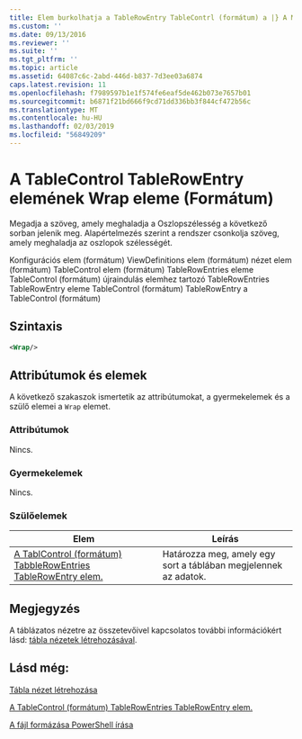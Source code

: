 ```yaml
---
title: Elem burkolhatja a TableRowEntry TableContrl (formátum) a |} A Microsoft Docs
ms.custom: ''
ms.date: 09/13/2016
ms.reviewer: ''
ms.suite: ''
ms.tgt_pltfrm: ''
ms.topic: article
ms.assetid: 64087c6c-2abd-446d-b837-7d3ee03a6874
caps.latest.revision: 11
ms.openlocfilehash: f7989597b1e1f574fe6eaf5de462b073e7657b01
ms.sourcegitcommit: b6871f21bd666f9cd71dd336bb3f844cf472b56c
ms.translationtype: MT
ms.contentlocale: hu-HU
ms.lasthandoff: 02/03/2019
ms.locfileid: "56849209"
---
```

# <a name="wrap-element-for-tablerowentry-for-tablecontrl--format"></a>A TableControl TableRowEntry elemének Wrap eleme (Formátum)

Megadja a szöveg, amely meghaladja a Oszlopszélesség a következő sorban jelenik meg. Alapértelmezés szerint a rendszer csonkolja szöveg, amely meghaladja az oszlopok szélességét.

Konfigurációs elem (formátum) ViewDefinitions elem (formátum) nézet elem (formátum) TableControl elem (formátum) TableRowEntries eleme TableControl (formátum) újraindulás elemhez tartozó TableRowEntries TableRowEntry eleme TableControl (formátum) TableRowEntry a TableControl (formátum)

## <a name="syntax"></a>Szintaxis

```xml
<Wrap/>
```

## <a name="attributes-and-elements"></a>Attribútumok és elemek

A következő szakaszok ismertetik az attribútumokat, a gyermekelemek és a szülő elemei a `Wrap` elemet.

### <a name="attributes"></a>Attribútumok

Nincs.

### <a name="child-elements"></a>Gyermekelemek

Nincs.

### <a name="parent-elements"></a>Szülőelemek

|Elem|Leírás|
|-------------|-----------------|
|[A TablControl (formátum) TabbleRowEntries TableRowEntry elem.](./tablerowentry-element-for-tablerowentroes-for-tablecontrol-format.md)|Határozza meg, amely egy sort a táblában megjelennek az adatok.|

## <a name="remarks"></a>Megjegyzés

A táblázatos nézetre az összetevőivel kapcsolatos további információkért lásd: [tábla nézetek létrehozásával](./creating-a-table-view.md).

## <a name="see-also"></a>Lásd még:

[Tábla nézet létrehozása](./creating-a-table-view.md)

[A TableControl (formátum) TableRowEntries TableRowEntry elem.](./tablerowentry-element-for-tablerowentroes-for-tablecontrol-format.md)

[A fájl formázása PowerShell írása](./writing-a-powershell-formatting-file.md)
